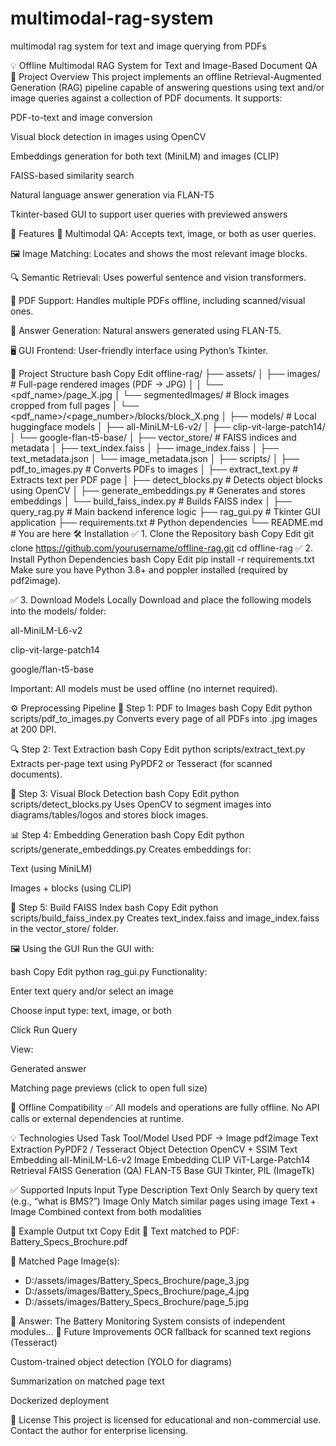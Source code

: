 # multimodal-rag-system
multimodal rag system for text and image querying from PDFs

💡 Offline Multimodal RAG System for Text and Image-Based Document QA
📝 Project Overview
This project implements an offline Retrieval-Augmented Generation (RAG) pipeline capable of answering questions using text and/or image queries against a collection of PDF documents. It supports:

PDF-to-text and image conversion

Visual block detection in images using OpenCV

Embeddings generation for both text (MiniLM) and images (CLIP)

FAISS-based similarity search

Natural language answer generation via FLAN-T5

Tkinter-based GUI to support user queries with previewed answers

🚀 Features
🧠 Multimodal QA: Accepts text, image, or both as user queries.

🖼️ Image Matching: Locates and shows the most relevant image blocks.

🔍 Semantic Retrieval: Uses powerful sentence and vision transformers.

📄 PDF Support: Handles multiple PDFs offline, including scanned/visual ones.

💬 Answer Generation: Natural answers generated using FLAN-T5.

🖥️ GUI Frontend: User-friendly interface using Python’s Tkinter.

📂 Project Structure
bash
Copy
Edit
offline-rag/
├── assets/
│   ├── images/                      # Full-page rendered images (PDF → JPG)
│   │   └── <pdf_name>/page_X.jpg
│   └── segmentedImages/            # Block images cropped from full pages
│       └── <pdf_name>/<page_number>/blocks/block_X.png
│
├── models/                          # Local huggingface models
│   ├── all-MiniLM-L6-v2/
│   ├── clip-vit-large-patch14/
│   └── google-flan-t5-base/
│
├── vector_store/                   # FAISS indices and metadata
│   ├── text_index.faiss
│   ├── image_index.faiss
│   ├── text_metadata.json
│   └── image_metadata.json
│
├── scripts/
│   ├── pdf_to_images.py           # Converts PDFs to images
│   ├── extract_text.py            # Extracts text per PDF page
│   ├── detect_blocks.py           # Detects object blocks using OpenCV
│   ├── generate_embeddings.py     # Generates and stores embeddings
│   └── build_faiss_index.py       # Builds FAISS index
│
├── query_rag.py                   # Main backend inference logic
├── rag_gui.py                     # Tkinter GUI application
├── requirements.txt               # Python dependencies
└── README.md                      # You are here
🛠️ Installation
✅ 1. Clone the Repository
bash
Copy
Edit
git clone https://github.com/yourusername/offline-rag.git
cd offline-rag
✅ 2. Install Python Dependencies
bash
Copy
Edit
pip install -r requirements.txt
Make sure you have Python 3.8+ and poppler installed (required by pdf2image).

✅ 3. Download Models Locally
Download and place the following models into the models/ folder:

all-MiniLM-L6-v2

clip-vit-large-patch14

google/flan-t5-base

Important: All models must be used offline (no internet required).

⚙️ Preprocessing Pipeline
📄 Step 1: PDF to Images
bash
Copy
Edit
python scripts/pdf_to_images.py
Converts every page of all PDFs into .jpg images at 200 DPI.

🔍 Step 2: Text Extraction
bash
Copy
Edit
python scripts/extract_text.py
Extracts per-page text using PyPDF2 or Tesseract (for scanned documents).

🧩 Step 3: Visual Block Detection
bash
Copy
Edit
python scripts/detect_blocks.py
Uses OpenCV to segment images into diagrams/tables/logos and stores block images.

📊 Step 4: Embedding Generation
bash
Copy
Edit
python scripts/generate_embeddings.py
Creates embeddings for:

Text (using MiniLM)

Images + blocks (using CLIP)

🧠 Step 5: Build FAISS Index
bash
Copy
Edit
python scripts/build_faiss_index.py
Creates text_index.faiss and image_index.faiss in the vector_store/ folder.

🖼️ Using the GUI
Run the GUI with:

bash
Copy
Edit
python rag_gui.py
Functionality:

Enter text query and/or select an image

Choose input type: text, image, or both

Click Run Query

View:

Generated answer

Matching page previews (click to open full size)

📡 Offline Compatibility
✅ All models and operations are fully offline.
No API calls or external dependencies at runtime.

💡 Technologies Used
Task	Tool/Model Used
PDF → Image	pdf2image
Text Extraction	PyPDF2 / Tesseract
Object Detection	OpenCV + SSIM
Text Embedding	all-MiniLM-L6-v2
Image Embedding	CLIP ViT-Large-Patch14
Retrieval	FAISS
Generation (QA)	FLAN-T5 Base
GUI	Tkinter, PIL (ImageTk)

✅ Supported Inputs
Input Type	Description
Text Only	Search by query text (e.g., “what is BMS?”)
Image Only	Match similar pages using image
Text + Image	Combined context from both modalities

📌 Example Output
txt
Copy
Edit
📌 Text matched to PDF: Battery_Specs_Brochure.pdf

📄 Matched Page Image(s):
- D:/assets/images/Battery_Specs_Brochure/page_3.jpg
- D:/assets/images/Battery_Specs_Brochure/page_4.jpg
- D:/assets/images/Battery_Specs_Brochure/page_5.jpg

🧠 Answer:
The Battery Monitoring System consists of independent modules...
🏁 Future Improvements
OCR fallback for scanned text regions (Tesseract)

Custom-trained object detection (YOLO for diagrams)

Summarization on matched page text

Dockerized deployment

🧾 License
This project is licensed for educational and non-commercial use. Contact the author for enterprise licensing.
